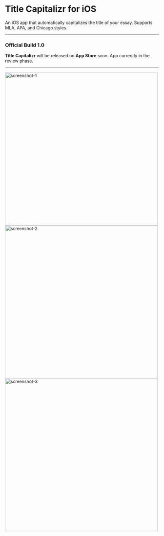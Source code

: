 # Title Capitalizr for iOS
An iOS app that automatically capitalizes the title of your essay. Supports MLA, APA, and Chicago styles.

---

### Official Build 1.0

**Title Capitalizr** will be released on **App Store** soon. App currently in the review phase.

---

<img width="500" alt="screenshot-1" src="https://user-images.githubusercontent.com/35755386/166342011-0adf3649-a007-4410-ac48-83dba0020573.png](https://user-images.githubusercontent.com/35755386/169195435-a5442bab-d120-492e-b4c8-7278fc0f8775.png">

<img width="500" alt="screenshot-2" src="https://user-images.githubusercontent.com/35755386/166342011-0adf3649-a007-4410-ac48-83dba0020573.png](https://user-images.githubusercontent.com/35755386/169195435-a5442bab-d120-492e-b4c8-7278fc0f8775.png">

<img width="500" alt="screenshot-3" src="https://user-images.githubusercontent.com/35755386/166342011-0adf3649-a007-4410-ac48-83dba0020573.png](https://user-images.githubusercontent.com/35755386/169195435-a5442bab-d120-492e-b4c8-7278fc0f8775.png)](https://user-images.githubusercontent.com/35755386/169195441-51e887a6-5e53-47ae-96ac-27718288066b.png">
